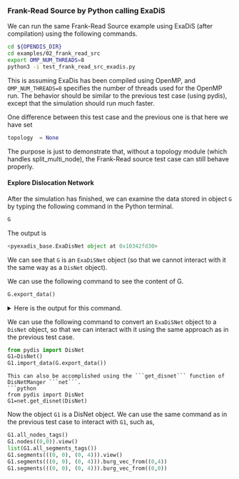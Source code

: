### Frank-Read Source by Python calling ExaDiS

We can run the same Frank-Read Source example using ExaDiS (after compilation) using the following commands.

```bash
cd ${OPENDIS_DIR}
cd examples/02_frank_read_src
export OMP_NUM_THREADS=8
python3 -i test_frank_read_src_exadis.py
```
This is assuming ExaDis has been compiled using OpenMP, and ```OMP_NUM_THREADS=8``` specifies the number of threads used for the OpenMP run.  The behavior should be similar to the previous test case (using pydis), except that the simulation should run much faster.

One difference between this test case and the previous one is that here we have set
```python
topology  = None
```
The purpose is just to demonstrate that, without a topology module (which handles split_multi_node), the Frank-Read source test case can still behave properly.

#### Explore Dislocation Network

After the simulation has finished, we can examine the data stored in object ```G``` by typing the following command in the Python terminal.
```python
G
```
The output is
```python
<pyexadis_base.ExaDisNet object at 0x10342fd30>
```
We can see that ```G``` is an ```ExaDiSNet``` object (so that we cannot interact with it the same way as a ```DisNet``` object).


We can use the following command to see the content of G.

```python
G.export_data()
```

<details>
  <summary>
   Here is the output for this command.
  </summary>

 ```python
{'cell': {'h': array([[1000.,    0.,    0.],
       [   0., 1000.,    0.],
       [   0.,    0., 1000.]]), 'origin': array([0., 0., 0.]), 'is_periodic': [1, 1, 1]}, 'nodes': {'tags': array([[  0,   0],
       [  0, 107],
       [  0,   2],
       [  0,   3],
       [  0,   4],
       ...,
       [  0,  63],
       [  0,  88],
       [  0,   8],
       [  0,  82],
       [  0, 114]]), 'positions': array([[500.        , 437.5       , 500.        ],
       [504.8985802 , 405.30790288, 500.        ],
       [500.        , 562.5       , 500.        ],
       [500.        , 562.5       , 375.        ],
       [500.        , 437.5       , 375.        ],
       ...,
       [ 98.42129319, 129.36609803, 500.        ],
       [239.65231892,  21.11140067, 500.        ],
       [571.97968178, 379.25113058, 500.        ],
       [529.45283533, 613.42150792, 500.        ],
       [ 83.49577868, 877.26034318, 500.        ]]), 'constraints': array([[7],
       [0],
       [7],
       [7],
       [7],
       ...,
       [0],
       [0],
       [0],
       [0],
       [0]])}, 'segs': {'nodeids': array([[ 0,  1],
       [16, 52],
       [ 2,  3],
       [ 3,  4],
       [ 4,  0],
       ...,
       [29, 49],
       [25, 17],
       [32,  8],
       [ 8, 13],
       [19, 32]]), 'burgers': array([[1., 0., 0.],
       [1., 0., 0.],
       [1., 0., 0.],
       [1., 0., 0.],
       [1., 0., 0.],
       ...,
       [1., 0., 0.],
       [1., 0., 0.],
       [1., 0., 0.],
       [1., 0., 0.],
       [1., 0., 0.]]), 'planes': array([[ 0.,  0.,  1.],
       [ 0.,  0.,  1.],
       [-0.,  1.,  0.],
       [ 0.,  0., -1.],
       [ 0., -1.,  0.],
       ...,
       [ 0.,  0.,  1.],
       [ 0.,  0.,  1.],
       [ 0.,  0.,  1.],
       [ 0.,  0.,  1.],
       [ 0.,  0.,  1.]])}}
```
</details>


We can use the following command to convert an ```ExaDiSNet``` object to a ```DisNet``` object, so that we can interact with it using the same approach as in the previous test case.
```python
from pydis import DisNet
G1=DisNet()
G1.import_data(G.export_data())
```

```{hint}
This can also be accomplished using the ```get_disnet``` function of DisNetManger ```net```.
```python
from pydis import DisNet
G1=net.get_disnet(DisNet)
```

Now the object ```G1``` is a DisNet object.  We can use the same command as in the previous test case to interact with ```G1```, such as,
```python
G1.all_nodes_tags()
G1.nodes((0,0)).view()
list(G1.all_segments_tags())
G1.segments(((0, 0), (0, 4))).view()
G1.segments(((0, 0), (0, 4))).burg_vec_from((0,4))
G1.segments(((0, 0), (0, 4))).burg_vec_from((0,0))
```
